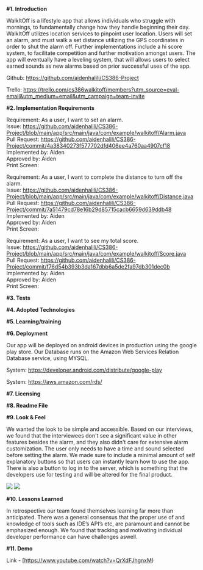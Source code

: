 **#1. Introduction**

WalkItOff is a lifestyle app that allows individuals who struggle with mornings, to fundamentally change how they handle beginning their day. WalkItOff utilizes location services to pinpoint user location. Users will set an alarm, and must walk a set distance utilizing the GPS coordinates in order to shut the alarm off. Further implementations include a hi score system, to facilitate competition and further motivation amongst users. The app will eventually have a leveling system, that will allows users to select earned sounds as new alarms based on prior successful uses of the app.

Github: https://github.com/aidenhalili/CS386-Project

Trello:   https://trello.com/cs386walkitoff/members?utm_source=eval-email&utm_medium=email&utm_campaign=team-invite




**#2. Implementation Requirements**


Requirement: As a user, I want to set an alarm.                                             
Issue: https://github.com/aidenhalili/CS386-Project/blob/main/app/src/main/java/com/example/walkitoff/Alarm.java                          
Pull Request: https://github.com/aidenhalili/CS386-Project/commit/4a38340273f577702dfd406ee4a760aa4907cf18      
Implemented by: Aiden                                     
Approved by: Aiden                                     
Print Screen:

Requirement: As a user, I want to complete the distance to turn off the alarm.                       
Issue: https://github.com/aidenhalili/CS386-Project/blob/main/app/src/main/java/com/example/walkitoff/Distance.java                            
Pull Request: https://github.com/aidenhalili/CS386-Project/commit/7a51479cd78e16b29d85715cacb6659d639ddb48                             
Implemented by: Aiden                                                
Approved by: Aiden                                             
Print Screen:                    

Requirement: As a user, I want to see my total score.                                 
Issue: https://github.com/aidenhalili/CS386-Project/blob/main/app/src/main/java/com/example/walkitoff/Score.java                                   
Pull Request: https://github.com/aidenhalili/CS386-Project/commit/f76d54b393b3da167dbb6a5de2fa97db301dec0b                                     
Implemented by: Aiden                                               
Approved by: Aiden                                                           
Print Screen:                                                              


**#3. Tests**


**#4. Adopted Technologies**


**#5. Learning/training**


**#6. Deployment**
 
 
Our app will be deployed on android devices in production using the google play store. Our Database runs on the Amazon Web Services Relation Database service, using MYSQL.

System: https://developer.android.com/distribute/google-play

System: https://aws.amazon.com/rds/



**#7. Licensing**


**#8. Readme File**


**#9. Look & Feel**

We wanted the look to be simple and accessible. Based on our interviews, we found that the interviewees don't see a significant value
in other features besides the alarm, and they also didn't care for extensive alarm customization. The user only needs to have a time and sound selected
before setting the alarm. We made sure to include a minimal amount of self explanatory buttons so that users can instantly learn how to use the app.
There is also a button to log in to the server, which is something that the developers use for testing and will be altered for the final product.

![](https://github.com/aidenhalili/CS386-Project/blob/main/Screenshot1.jpg?raw=true)
![](https://github.com/aidenhalili/CS386-Project/blob/main/Screenshot2.jpg?raw=true)

**#10. Lessons Learned**

In retrospective our team found themselves learning far more than anticipated. There was a general consensus that the proper use of and knowledge of tools such as IDE’s API’s etc, are paramount and cannot be emphasized enough. We found that tracking and motivating individual developer performance can have challenges aswell.

**#11. Demo**

Link - [https://www.youtube.com/watch?v=QrXdFJhgnxM)
